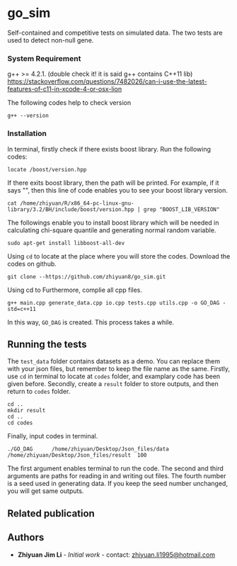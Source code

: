 ﻿# go_sim

Self-contained and competitive tests on simulated data. The two tests are used to detect non-null gene.

### System Requirement
g++ >= 4.2.1. (double check it! it is said g++ contains C++11 lib)
https://stackoverflow.com/questions/7482026/can-i-use-the-latest-features-of-c11-in-xcode-4-or-osx-lion

The following codes help to check version
```
g++ --version
```

### Installation

In terminal, firstly check if there exists boost library. Run the following codes:
```
locate /boost/version.hpp
```
If there exits boost library, then the path will be printed. For example, if it says "", then this line of code enables you to see your boost library version.

```
cat /home/zhiyuan/R/x86_64-pc-linux-gnu-library/3.2/BH/include/boost/version.hpp | grep "BOOST_LIB_VERSION"
```
The followings enable you to install boost library which will be needed in calculating chi-square quantile and generating normal random variable.

```
sudo apt-get install libboost-all-dev
```

Using ```cd``` to locate at the place where you will store the codes. Download the codes on github.
```
git clone --https://github.com/zhiyuan8/go_sim.git
```
Using cd to Furthermore, complie all cpp files.
```
g++ main.cpp generate_data.cpp io.cpp tests.cpp utils.cpp -o GO_DAG -std=c++11

```
In this way, ```GO_DAG``` is created. 	This process takes a while.

## Running the tests

The ```test_data``` folder contains datasets as a demo. You can replace them with your json files, but remember to keep the file name as the same. Firstly, use ```cd``` in terminal to locate at ```codes``` folder, and examplary code has been given before. Secondly, create a ```result``` folder to store outputs, and then return to ```codes``` folder.
```
cd ..
mkdir result
cd ..
cd codes
```
Finally, input codes in terminal.
```
./GO_DAG      /home/zhiyuan/Desktop/Json_files/data      /home/zhiyuan/Desktop/Json_files/result  100
```
The first argument enables terminal to run the code. The second and third arguments are paths for reading in and writing out files. The fourth number is a seed used in generating data. If you keep the seed number unchanged, you will get same outputs.

## Related publication


## Authors

* **Zhiyuan Jim Li** - *Initial work* - contact: zhiyuan.li1995@hotmail.com


